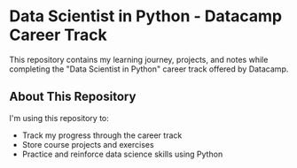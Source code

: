 # Data Scientist in Python - Datacamp Career Track

This repository contains my learning journey, projects, and notes while completing the "Data Scientist in Python" career track offered by Datacamp.

## About This Repository

I'm using this repository to:

- Track my progress through the career track
- Store course projects and exercises
- Practice and reinforce data science skills using Python
